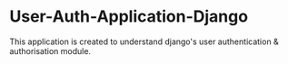 # User-Auth-Application-Django
This application is created to understand django's user authentication &amp; authorisation module. 
